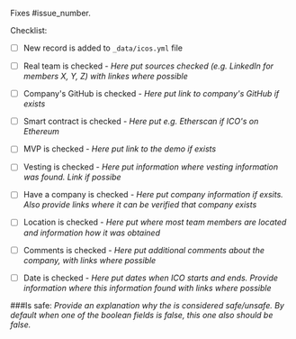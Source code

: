 Fixes #issue_number.

Checklist:
- [ ] New record is added to `_data/icos.yml` file
- [ ] Real team is checked - *Here put sources checked (e.g. LinkedIn for members X, Y, Z) with linkes where possible*
- [ ] Company's GitHub is checked - *Here put link to company's GitHub if exists*
- [ ] Smart contract is checked - *Here put e.g. Etherscan if ICO's on Ethereum*
- [ ] MVP is checked - *Here put link to the demo if exists*
- [ ] Vesting is checked - *Here put information where vesting information was found. Link if possibe*
- [ ] Have a company is checked - *Here put company information if exsits. Also provide links where it can be verified that company exists*
- [ ] Location is checked - *Here put where most team members are located and information how it was obtained*
- [ ] Comments is checked - *Here put additional comments about the company, with links where possible*
- [ ] Date is checked - *Here put dates when ICO starts and ends. Provide information where this information found with links where possible*


###Is safe:
*Provide an explanation why the is considered safe/unsafe. By default when one of the boolean fields is false, this one also should be false.* 
